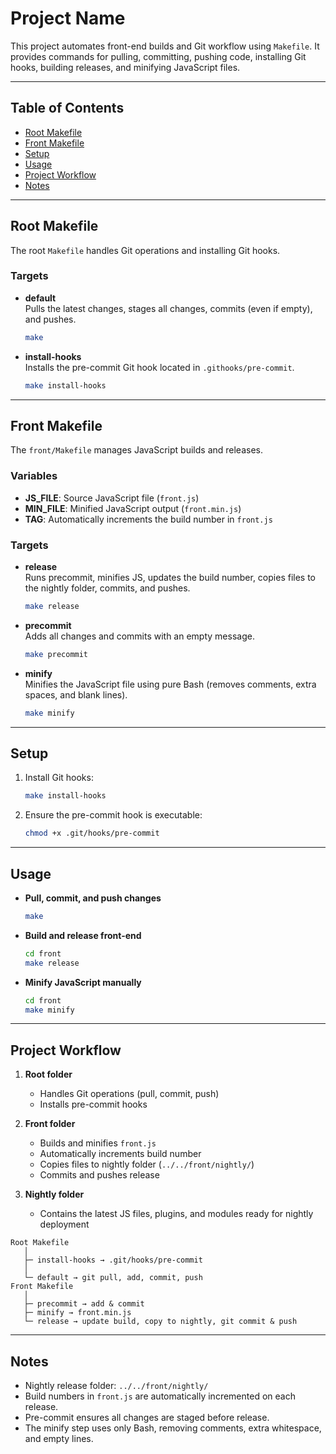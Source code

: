 # Project Name

This project automates front-end builds and Git workflow using `Makefile`. It provides commands for pulling, committing, pushing code, installing Git hooks, building releases, and minifying JavaScript files.

---

## Table of Contents

- [Root Makefile](#root-makefile)
- [Front Makefile](#front-makefile)
- [Setup](#setup)
- [Usage](#usage)
- [Project Workflow](#project-workflow)
- [Notes](#notes)

---

## Root Makefile

The root `Makefile` handles Git operations and installing Git hooks.

### Targets

- **default**  
  Pulls the latest changes, stages all changes, commits (even if empty), and pushes.

  ```bash
  make
  ```

- **install-hooks**  
  Installs the pre-commit Git hook located in `.githooks/pre-commit`.

  ```bash
  make install-hooks
  ```

---

## Front Makefile

The `front/Makefile` manages JavaScript builds and releases.

### Variables

- **JS_FILE**: Source JavaScript file (`front.js`)  
- **MIN_FILE**: Minified JavaScript output (`front.min.js`)  
- **TAG**: Automatically increments the build number in `front.js`  

### Targets

- **release**  
  Runs precommit, minifies JS, updates the build number, copies files to the nightly folder, commits, and pushes.

  ```bash
  make release
  ```

- **precommit**  
  Adds all changes and commits with an empty message.

  ```bash
  make precommit
  ```

- **minify**  
  Minifies the JavaScript file using pure Bash (removes comments, extra spaces, and blank lines).

  ```bash
  make minify
  ```

---

## Setup

1. Install Git hooks:

   ```bash
   make install-hooks
   ```

2. Ensure the pre-commit hook is executable:

   ```bash
   chmod +x .git/hooks/pre-commit
   ```

---

## Usage

- **Pull, commit, and push changes**

  ```bash
  make
  ```

- **Build and release front-end**

  ```bash
  cd front
  make release
  ```

- **Minify JavaScript manually**

  ```bash
  cd front
  make minify
  ```

---

## Project Workflow

1. **Root folder**  
   - Handles Git operations (pull, commit, push)  
   - Installs pre-commit hooks  

2. **Front folder**  
   - Builds and minifies `front.js`  
   - Automatically increments build number  
   - Copies files to nightly folder (`../../front/nightly/`)  
   - Commits and pushes release  

3. **Nightly folder**  
   - Contains the latest JS files, plugins, and modules ready for nightly deployment  

```
Root Makefile
   │
   ├─ install-hooks → .git/hooks/pre-commit
   │
   └─ default → git pull, add, commit, push
Front Makefile
   │
   ├─ precommit → add & commit
   ├─ minify → front.min.js
   └─ release → update build, copy to nightly, git commit & push
```

---

## Notes

- Nightly release folder: `../../front/nightly/`
- Build numbers in `front.js` are automatically incremented on each release.
- Pre-commit ensures all changes are staged before release.
- The minify step uses only Bash, removing comments, extra whitespace, and empty lines.